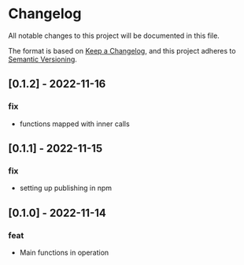 # Changelog

All notable changes to this project will be documented in this file.

The format is based on [Keep a Changelog](https://keepachangelog.com/en/1.0.0/),
and this project adheres to [Semantic Versioning](https://semver.org/spec/v2.0.0.html).

## [0.1.2] - 2022-11-16

### fix

-   functions mapped with inner calls

## [0.1.1] - 2022-11-15

### fix

-   setting up publishing in npm

## [0.1.0] - 2022-11-14

### feat

-   Main functions in operation
